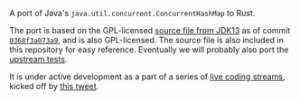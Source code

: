 A port of Java's `java.util.concurrent.ConcurrentHashMap` to Rust.

The port is based on the GPL-licensed [source file from JDK13] as of
commit [`0368f3a073a9`], and is also GPL-licensed. The source file is
also included in this repository for easy reference. Eventually we will
probably also port the [upstream tests].

It is under active development as a part of a series of [live coding
streams], kicked off by [this tweet].

  [source file from JDK13]: https://hg.openjdk.java.net/jdk/jdk13/file/tip/src/java.base/share/classes/java/util/concurrent/ConcurrentHashMap.java
  [`0368f3a073a9`]: https://hg.openjdk.java.net/jdk/jdk13/file/0368f3a073a9/src/java.base/share/classes/java/util/concurrent/ConcurrentHashMap.java
  [live coding streams]: https://www.youtube.com/playlist?list=PLqbS7AVVErFj824-6QgnK_Za1187rNfnl
  [this tweet]: https://twitter.com/jonhoo/status/1194969578855714816
  [upstream tests]: https://hg.openjdk.java.net/jdk/jdk13/file/tip/test/jdk/java/util/concurrent/ConcurrentHashMap
